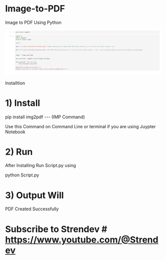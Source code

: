 # Image-to-PDF
Image to PDF Using Python

![""](https://github.com/Stren-Dev/Image-to-PDF/blob/main/Image.png?raw=true)

Installtion 

# 1) Install   

pip install img2pdf   --- (IMP Command)

Use this Command on Command Line or terminal if you are using Juypter Notebook

# 2) Run

After Installing Run Script.py using 

python Script.py

# 3) Output Will

PDF Created Successfully 
# Subscribe to Strendev # https://www.youtube.com/@Strendev # 





